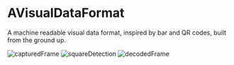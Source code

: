 # AVisualDataFormat
A machine readable visual data format, inspired by bar and QR codes, built from the ground up.

![capturedFrame](https://github.com/SuperZooper3/AVisualDataFormat/assets/54122151/37a4232c-9886-4bcd-aa15-7f4a3e1e7116)
![squareDetection](https://github.com/SuperZooper3/AVisualDataFormat/assets/54122151/40d2a9d1-76f9-4390-bd58-461ae0922615)
![decodedFrame](https://github.com/SuperZooper3/AVisualDataFormat/assets/54122151/8b53b896-ff73-4c3b-9c0a-f0001e7e02a4)
